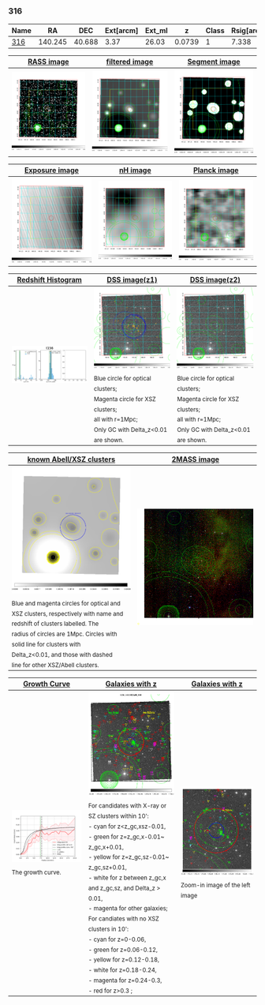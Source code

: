 <div STYLE="page-break-after: always;"></div>

### 316

|Name          |RA          |DEC      | Ext[arcm] | Ext_ml | z    | Class| Rsig[arcmin] | CRsig[c/s] | CR500[c/s] | R500[Mpc] |L500[erg/s]|F500[erg/s/cm^2]| M500[Msun]|Tx[keV]|beta|GC(XSZ,Delta_z<0.01)| GC(OPT,Delta_z<0.01)|GC|alias|
|--------------|------------|------------|---|---|-----------|--------|------|------|----|----|----|----|----|----|----|----|----|----|---|
|[316](script/316.md)     | 140.245       | 40.688       | 3.37    | 26.03   | 0.0739 | 1   | 7.338 |0.082 |0.083 |0.656 |2.036e+43 |1.524e-12 |8.607e+13 |1.997 |2.519 |-, |Wen, |-, |t156|

|[RASS image](../image/316/316_img.pdf)|[filtered image](../image/316/316_fil.pdf)|[Segment image](../image/316/316_seg.pdf)|
|-------------------|--------------------|-------------------|
| <img src="../image/316/316_img.png" width="300">  | <img src="../image/316/316_fil.png" width="300">   | <img src="../image/316/316_seg.png" width="300">  |

|[Exposure image](../image/316/316_mex.pdf)| [nH image](../image/316/316_nh.pdf)| [Planck image](../image/316/316_p.pdf)|
|-------------------|--------------------|-------------------|
|<img src="../image/316/316_mex.png" width="300">   | <img src="../image/316/316_nh.png" width="300">    | <img src="../image/316/316_p.png" width="300"> |

|[Redshift Histogram](../image/316/316_zg.pdf) | [DSS image(z1)](../image/316/316_dss_z1.pdf)      |  [DSS image(z2)](../image/316/316_dss_z2.pdf)    |
|-------------------|--------------------|-------------------|
|<img src="../image/316/316_zg.png" width="300"> |<img src="../image/316/316_dss_z1.png" width="300"> <sub><br>Blue circle for optical clusters; <br>Magenta circle for XSZ clusters; <br>all with r=1Mpc; <br>Only GC with Delta_z<0.01 are shown. </sub>| <img src="../image/316/316_dss_z2.png" width="300"><sub><br>Blue circle for optical clusters; <br>Magenta circle for XSZ clusters; <br>all with r=1Mpc; <br>Only GC with Delta_z<0.01 are shown. </sub> |

|[known Abell/XSZ clusters](../image/316/316_m.pdf) | [2MASS image](../image/316/316_2mass.pdf)      |
|-------------------|-------------------|
|<img src=../image/316/316_m.png width="300"> <sub><br>Blue and magenta circles for optical and <br>XSZ clusters, respectively with name and <br>redshift of clusters labelled. The <br>radius of circles are 1Mpc. Circles with <br>solid line for clusters with <br>Delta_z<0.01, and those with dashed <br>line for other XSZ/Abell clusters.        </sub>|<img src="../image/316/316_2mass.png" width="300">  |

|[Growth Curve](../image/316/316_gca_all.png) |[Galaxies with z](../image/316/316_opt_ned.pdf) |[Galaxies with z](../image/316/316_opt_ned_zoom.pdf) |
|-------------------|-------------------|-------------------|
| <img src="../image/316/316_gca_all.png" width="300"> <sub><br>The growth curve.</sub>| <img src=../image/316/316_opt_ned.png width="300"> <br><sub> For candidates with X-ray or SZ clusters within 10': <br> - cyan for z<z_gc,xsz-0.01, <br> - green for z=z_gc,x-0.01~ z_gc,x+0.01, <br> - yellow for z=z_gc,sz-0.01~ z_gc,sz+0.01, <br> - white for z between z_gc,x and z_gc,sz, and Delta_z > 0.01, <br> - magenta for other galaxies; <br>For candiates with no XSZ clusters in 10': <br> - cyan for z=0-0.06, <br> - green for z=0.06-0.12, <br> - yellow for z=0.12-0.18, <br> - white for z=0.18-0.24, <br> - magenta for z=0.24-0.3, <br> - red for z>0.3 ;  </sub>|<img src=../image/316/316_opt_ned_zoom.png width="300">  <br><sub> Zoom-in image of the left image</sub>|




